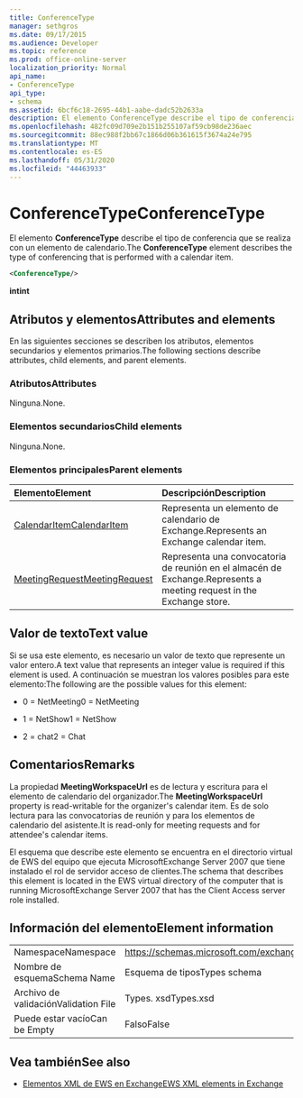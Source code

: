 ```yaml
---
title: ConferenceType
manager: sethgros
ms.date: 09/17/2015
ms.audience: Developer
ms.topic: reference
ms.prod: office-online-server
localization_priority: Normal
api_name:
- ConferenceType
api_type:
- schema
ms.assetid: 6bcf6c18-2695-44b1-aabe-dadc52b2633a
description: El elemento ConferenceType describe el tipo de conferencia que se realiza con un elemento de calendario.
ms.openlocfilehash: 482fc09d709e2b151b255107af59cb98de236aec
ms.sourcegitcommit: 88ec988f2bb67c1866d06b361615f3674a24e795
ms.translationtype: MT
ms.contentlocale: es-ES
ms.lasthandoff: 05/31/2020
ms.locfileid: "44463933"
---
```

# <a name="conferencetype"></a><span data-ttu-id="b1ecc-103">ConferenceType</span><span class="sxs-lookup"><span data-stu-id="b1ecc-103">ConferenceType</span></span>

<span data-ttu-id="b1ecc-104">El elemento **ConferenceType** describe el tipo de conferencia que se realiza con un elemento de calendario.</span><span class="sxs-lookup"><span data-stu-id="b1ecc-104">The **ConferenceType** element describes the type of conferencing that is performed with a calendar item.</span></span> 
  
```xml
<ConferenceType/>
```

 <span data-ttu-id="b1ecc-105">**int**</span><span class="sxs-lookup"><span data-stu-id="b1ecc-105">**int**</span></span>
## <a name="attributes-and-elements"></a><span data-ttu-id="b1ecc-106">Atributos y elementos</span><span class="sxs-lookup"><span data-stu-id="b1ecc-106">Attributes and elements</span></span>

<span data-ttu-id="b1ecc-107">En las siguientes secciones se describen los atributos, elementos secundarios y elementos primarios.</span><span class="sxs-lookup"><span data-stu-id="b1ecc-107">The following sections describe attributes, child elements, and parent elements.</span></span>
  
### <a name="attributes"></a><span data-ttu-id="b1ecc-108">Atributos</span><span class="sxs-lookup"><span data-stu-id="b1ecc-108">Attributes</span></span>

<span data-ttu-id="b1ecc-109">Ninguna.</span><span class="sxs-lookup"><span data-stu-id="b1ecc-109">None.</span></span>
  
### <a name="child-elements"></a><span data-ttu-id="b1ecc-110">Elementos secundarios</span><span class="sxs-lookup"><span data-stu-id="b1ecc-110">Child elements</span></span>

<span data-ttu-id="b1ecc-111">Ninguna.</span><span class="sxs-lookup"><span data-stu-id="b1ecc-111">None.</span></span>
  
### <a name="parent-elements"></a><span data-ttu-id="b1ecc-112">Elementos principales</span><span class="sxs-lookup"><span data-stu-id="b1ecc-112">Parent elements</span></span>

|<span data-ttu-id="b1ecc-113">**Elemento**</span><span class="sxs-lookup"><span data-stu-id="b1ecc-113">**Element**</span></span>|<span data-ttu-id="b1ecc-114">**Descripción**</span><span class="sxs-lookup"><span data-stu-id="b1ecc-114">**Description**</span></span>|
|:-----|:-----|
|[<span data-ttu-id="b1ecc-115">CalendarItem</span><span class="sxs-lookup"><span data-stu-id="b1ecc-115">CalendarItem</span></span>](calendaritem.md) <br/> |<span data-ttu-id="b1ecc-116">Representa un elemento de calendario de Exchange.</span><span class="sxs-lookup"><span data-stu-id="b1ecc-116">Represents an Exchange calendar item.</span></span>  <br/> |
|[<span data-ttu-id="b1ecc-117">MeetingRequest</span><span class="sxs-lookup"><span data-stu-id="b1ecc-117">MeetingRequest</span></span>](meetingrequest.md) <br/> |<span data-ttu-id="b1ecc-118">Representa una convocatoria de reunión en el almacén de Exchange.</span><span class="sxs-lookup"><span data-stu-id="b1ecc-118">Represents a meeting request in the Exchange store.</span></span>  <br/> |
   
## <a name="text-value"></a><span data-ttu-id="b1ecc-119">Valor de texto</span><span class="sxs-lookup"><span data-stu-id="b1ecc-119">Text value</span></span>

<span data-ttu-id="b1ecc-120">Si se usa este elemento, es necesario un valor de texto que represente un valor entero.</span><span class="sxs-lookup"><span data-stu-id="b1ecc-120">A text value that represents an integer value is required if this element is used.</span></span> <span data-ttu-id="b1ecc-121">A continuación se muestran los valores posibles para este elemento:</span><span class="sxs-lookup"><span data-stu-id="b1ecc-121">The following are the possible values for this element:</span></span>
  
- <span data-ttu-id="b1ecc-122">0 = NetMeeting</span><span class="sxs-lookup"><span data-stu-id="b1ecc-122">0 = NetMeeting</span></span>
    
- <span data-ttu-id="b1ecc-123">1 = NetShow</span><span class="sxs-lookup"><span data-stu-id="b1ecc-123">1 = NetShow</span></span>
    
- <span data-ttu-id="b1ecc-124">2 = chat</span><span class="sxs-lookup"><span data-stu-id="b1ecc-124">2 = Chat</span></span>
    
## <a name="remarks"></a><span data-ttu-id="b1ecc-125">Comentarios</span><span class="sxs-lookup"><span data-stu-id="b1ecc-125">Remarks</span></span>

<span data-ttu-id="b1ecc-126">La propiedad **MeetingWorkspaceUrl** es de lectura y escritura para el elemento de calendario del organizador.</span><span class="sxs-lookup"><span data-stu-id="b1ecc-126">The **MeetingWorkspaceUrl** property is read-writable for the organizer's calendar item.</span></span> <span data-ttu-id="b1ecc-127">Es de solo lectura para las convocatorias de reunión y para los elementos de calendario del asistente.</span><span class="sxs-lookup"><span data-stu-id="b1ecc-127">It is read-only for meeting requests and for attendee's calendar items.</span></span> 
  
<span data-ttu-id="b1ecc-128">El esquema que describe este elemento se encuentra en el directorio virtual de EWS del equipo que ejecuta MicrosoftExchange Server 2007 que tiene instalado el rol de servidor acceso de clientes.</span><span class="sxs-lookup"><span data-stu-id="b1ecc-128">The schema that describes this element is located in the EWS virtual directory of the computer that is running MicrosoftExchange Server 2007 that has the Client Access server role installed.</span></span> 
  
## <a name="element-information"></a><span data-ttu-id="b1ecc-129">Información del elemento</span><span class="sxs-lookup"><span data-stu-id="b1ecc-129">Element information</span></span>

|||
|:-----|:-----|
|<span data-ttu-id="b1ecc-130">Namespace</span><span class="sxs-lookup"><span data-stu-id="b1ecc-130">Namespace</span></span>  <br/> |https://schemas.microsoft.com/exchange/services/2006/types  <br/> |
|<span data-ttu-id="b1ecc-131">Nombre de esquema</span><span class="sxs-lookup"><span data-stu-id="b1ecc-131">Schema Name</span></span>  <br/> |<span data-ttu-id="b1ecc-132">Esquema de tipos</span><span class="sxs-lookup"><span data-stu-id="b1ecc-132">Types schema</span></span>  <br/> |
|<span data-ttu-id="b1ecc-133">Archivo de validación</span><span class="sxs-lookup"><span data-stu-id="b1ecc-133">Validation File</span></span>  <br/> |<span data-ttu-id="b1ecc-134">Types. xsd</span><span class="sxs-lookup"><span data-stu-id="b1ecc-134">Types.xsd</span></span>  <br/> |
|<span data-ttu-id="b1ecc-135">Puede estar vacío</span><span class="sxs-lookup"><span data-stu-id="b1ecc-135">Can be Empty</span></span>  <br/> |<span data-ttu-id="b1ecc-136">Falso</span><span class="sxs-lookup"><span data-stu-id="b1ecc-136">False</span></span>  <br/> |
   
## <a name="see-also"></a><span data-ttu-id="b1ecc-137">Vea también</span><span class="sxs-lookup"><span data-stu-id="b1ecc-137">See also</span></span>



- [<span data-ttu-id="b1ecc-138">Elementos XML de EWS en Exchange</span><span class="sxs-lookup"><span data-stu-id="b1ecc-138">EWS XML elements in Exchange</span></span>](ews-xml-elements-in-exchange.md)

